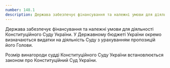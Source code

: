 ```yaml
---
number: 148.1
description: Держава забезпечує фінансування та належні умови для діяльності Конституційного Суду України. У Державному бюджеті України окремо визначаються видатки на діяльність Суду з урахуванням пропозицій його Голови. Розмір винагороди судді Конституційного Суду України встановлюється законом про Конституційний Суд України.
---
```


Держава забезпечує фінансування та належні умови для діяльності Конституційного Суду України. У Державному бюджеті
України окремо визначаються видатки на діяльність Суду з урахуванням пропозицій його Голови.

Розмір винагороди судді Конституційного Суду України встановлюється законом про Конституційний Суд України.
